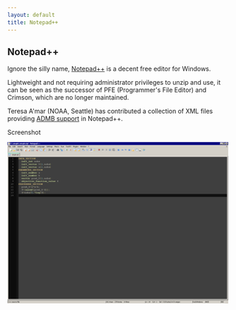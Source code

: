 ```yaml
---
layout: default
title: Notepad++
---
```


Notepad++
---------

Ignore the silly name, [Notepad++](https://notepad-plus-plus.org/) is a decent free editor for Windows.

Lightweight and not requiring administrator privileges to unzip and use, it can be seen as the successor of PFE (Programmer's File Editor) and Crimson, which are no longer maintained.

Teresa A'mar (NOAA, Seattle) has contributed a collection of XML files providing [ADMB support](npp.zip) in Notepad++.

Screenshot

<img src="npp.png" width="500px"/>
